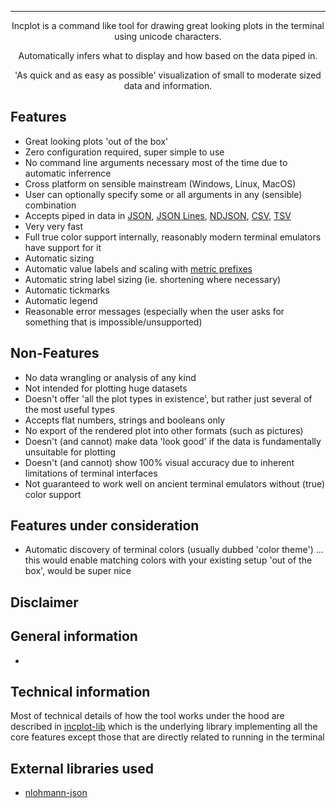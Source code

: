 <hr>
<div align="center">
Incplot is a command like tool for drawing great looking plots in the terminal using unicode characters.

Automatically infers what to display and how based on the data piped in.

'As quick and as easy as possible' visualization of small to moderate sized data and information.

</div>

## Features ##

* Great looking plots 'out of the box'
* Zero configuration required, super simple to use
* No command line arguments necessary most of the time due to automatic inferrence
* Cross platform on sensible mainstream (Windows, Linux, MacOS)
* User can optionally specify some or all arguments in any (sensible) combination
* Accepts piped in data in [JSON](https://en.wikipedia.org/wiki/JSON), [JSON Lines](https://jsonlines.org/), [NDJSON](https://github.com/ndjson), [CSV](https://en.wikipedia.org/wiki/Comma-separated_values), [TSV](https://en.wikipedia.org/wiki/Tab-separated_values)
* Very very fast
* Full true color support internally, reasonably modern terminal emulators have support for it
* Automatic sizing
* Automatic value labels and scaling with [metric prefixes](https://en.wikipedia.org/wiki/Metric_prefix)
* Automatic string label sizing (ie. shortening where necessary)
* Automatic tickmarks
* Automatic legend
* Reasonable error messages (especially when the user asks for something that is impossible/unsupported)

## Non-Features ##

* No data wrangling or analysis of any kind
* Not intended for plotting huge datasets
* Doesn't offer 'all the plot types in existence', but rather just several of the most useful types
* Accepts flat numbers, strings and booleans only
* No export of the rendered plot into other formats (such as pictures)
* Doesn't (and cannot) make data 'look good' if the data is fundamentally unsuitable for plotting
* Doesn't (and cannot) show 100% visual accuracy due to inherent limitations of terminal interfaces
* Not guaranteed to work well on ancient terminal emulators without (true) color support

## Features under consideration ##

* Automatic discovery of terminal colors (usually dubbed 'color theme') ... this would enable matching colors with your existing setup 'out of the box', would be super nice

## Disclaimer ##

## General information ##

*

## Technical information ##

Most of technical details of how the tool works under the hood are described in [incplot-lib](https://github.com/InCom-0/incplot-lib) which is the underlying library implementing all the core features except those that are directly related to running in the terminal

## External libraries used ##

* [nlohmann-json](https://github.com/nlohmann/json)
